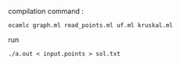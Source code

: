 compilation command :
```
ocamlc graph.ml read_points.ml uf.ml kruskal.ml
```

run
```
./a.out < input.points > sol.txt
```
